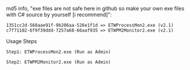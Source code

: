 md5 info, "exe files are not safe here in github so make your own exe files with C# source by yourself [i recommend]":

    1351cc2d-568aae91f-9b206aa-526e1f1d => ETWProcessMon2.exe (v2.1)
    c7f71102-6f9f39ddd-7257a68-66aaf935 => ETWPM2Monitor2.exe (v2.1)

Usage Steps

    Step1: ETWProcessMon2.exe (Run as Admin)

    Step2: ETWPM2Monitor2.exe (Run as Admin)
